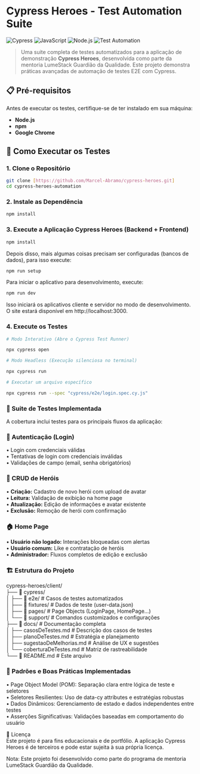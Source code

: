 # Cypress Heroes - Test Automation Suite

![Cypress](https://img.shields.io/badge/Cypress-12.0.0-brightgreen)
![JavaScript](https://img.shields.io/badge/JavaScript-ES6%2B-yellow)
![Node.js](https://img.shields.io/badge/Node.js-18%2B-green)
![Test Automation](https://img.shields.io/badge/Test%20Automation-E2E%20%2F%20UI-orange)

> Uma suite completa de testes automatizados para a aplicação de demonstração **Cypress Heroes**, desenvolvida como parte da mentoria LumeStack Guardião da Qualidade. Este projeto demonstra práticas avançadas de automação de testes E2E com Cypress.

## 📋 Pré-requisitos

Antes de executar os testes, certifique-se de ter instalado em sua máquina:

- **Node.js** 
- **npm** 
- **Google Chrome**

## 🚀 Como Executar os Testes

### 1. Clone o Repositório
```bash
git clone [https://github.com/Marcel-Abramo/cypress-heroes.git]
cd cypress-heroes-automation
```

### 2. Instale as Dependência
```bash
npm install
```

### 3. Execute a Aplicação Cypress Heroes (Backend + Frontend)
```sh
npm install
```

Depois disso, mais algumas coisas precisam ser configuradas (bancos de dados), para isso execute:

```sh
npm run setup
```

Para iniciar o aplicativo para desenvolvimento, execute:

```sh
npm run dev
```

Isso iniciará os aplicativos cliente e servidor no modo de desenvolvimento. O site estará
disponível em http://localhost:3000.

### 4. Execute os Testes
```bash
# Modo Interativo (Abre o Cypress Test Runner)

npx cypress open

# Modo Headless (Execução silenciosa no terminal)

npx cypress run

# Executar um arquivo específico

npx cypress run --spec "cypress/e2e/login.spec.cy.js"
```
### 🧪 Suite de Testes Implementada

A cobertura inclui testes para os principais fluxos da aplicação:

### 🔐 Autenticação (Login) <br>
• Login com credenciais válidas <br>
• Tentativas de login com credenciais inválidas <br>
• Validações de campo (email, senha obrigatórios) <br>

### 🦸 CRUD de Heróis <br>
• <b>Criação:</b> Cadastro de novo herói com upload de avatar <br>
• <b>Leitura:</b> Validação de exibição na home page <br>
• <b>Atualização:</b> Edição de informações e avatar existente <br>
• <b>Exclusão:</b> Remoção de herói com confirmação <br>

### 🏠 Home Page <br>
• <b>Usuário não logado:</b> Interações bloqueadas com alertas <br>
• <b>Usuário comum:</b> Like e contratação de heróis <br>
• <b>Administrador:</b> Fluxos completos de edição e exclusão <br>

### 🏗️ Estrutura do Projeto <br>

cypress-heroes/client/ <br>
├── 📁 cypress/ <br>
│   ├── 📁 e2e/                # Casos de testes automatizados <br>
│   ├── 📁 fixtures/           # Dados de teste (user-data.json) <br>
│   ├── 📁 pages/              # Page Objects (LoginPage, HomePage...) <br>
│   └── 📁 support/            # Comandos customizados e configurações <br>
├── 📁 docs/                   # Documentação completa <br>
│   ├── casosDeTestes.md       # Descrição dos casos de testes <br>
│   ├── planoDeTestes.md       # Estratégia e planejamento <br>
│   ├── sugestaoDeMelhorias.md # Análise de UX e sugestões <br>
│   └── coberturaDeTestes.md   # Matriz de rastreabilidade <br>
└── 📄 README.md               # Este arquivo <br>

### 🧩 Padrões e Boas Práticas Implementadas <br>
• Page Object Model (POM): Separação clara entre lógica de teste e seletores <br>
• Seletores Resilientes: Uso de data-cy attributes e estratégias robustas <br>
• Dados Dinâmicos: Gerenciamento de estado e dados independentes entre testes <br>
• Asserções Significativas: Validações baseadas em comportamento do usuário <br>

📝 Licença <br>
Este projeto é para fins educacionais e de portfólio. A aplicação Cypress Heroes é de terceiros e pode estar sujeita à sua própria licença.

Nota: Este projeto foi desenvolvido como parte do programa de mentoria LumeStack Guardião da Qualidade.
